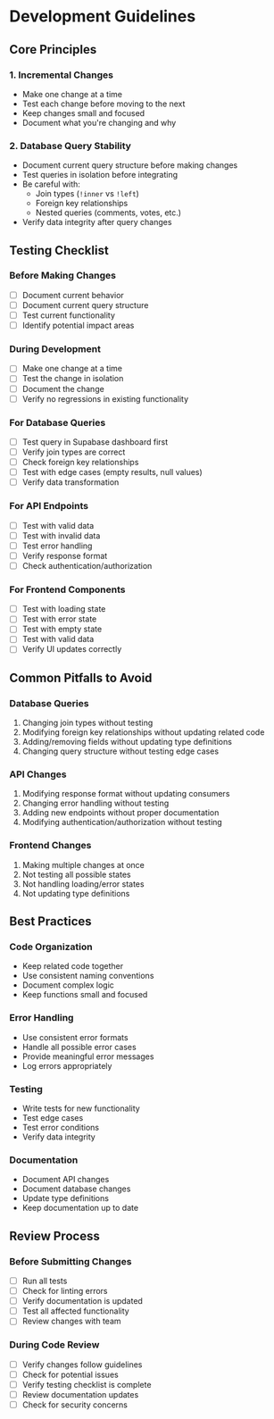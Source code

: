 # Development Guidelines

## Core Principles

### 1. Incremental Changes
- Make one change at a time
- Test each change before moving to the next
- Keep changes small and focused
- Document what you're changing and why

### 2. Database Query Stability
- Document current query structure before making changes
- Test queries in isolation before integrating
- Be careful with:
  - Join types (`!inner` vs `!left`)
  - Foreign key relationships
  - Nested queries (comments, votes, etc.)
- Verify data integrity after query changes

## Testing Checklist

### Before Making Changes
- [ ] Document current behavior
- [ ] Document current query structure
- [ ] Test current functionality
- [ ] Identify potential impact areas

### During Development
- [ ] Make one change at a time
- [ ] Test the change in isolation
- [ ] Document the change
- [ ] Verify no regressions in existing functionality

### For Database Queries
- [ ] Test query in Supabase dashboard first
- [ ] Verify join types are correct
- [ ] Check foreign key relationships
- [ ] Test with edge cases (empty results, null values)
- [ ] Verify data transformation

### For API Endpoints
- [ ] Test with valid data
- [ ] Test with invalid data
- [ ] Test error handling
- [ ] Verify response format
- [ ] Check authentication/authorization

### For Frontend Components
- [ ] Test with loading state
- [ ] Test with error state
- [ ] Test with empty state
- [ ] Test with valid data
- [ ] Verify UI updates correctly

## Common Pitfalls to Avoid

### Database Queries
1. Changing join types without testing
2. Modifying foreign key relationships without updating related code
3. Adding/removing fields without updating type definitions
4. Changing query structure without testing edge cases

### API Changes
1. Modifying response format without updating consumers
2. Changing error handling without testing
3. Adding new endpoints without proper documentation
4. Modifying authentication/authorization without testing

### Frontend Changes
1. Making multiple changes at once
2. Not testing all possible states
3. Not handling loading/error states
4. Not updating type definitions

## Best Practices

### Code Organization
- Keep related code together
- Use consistent naming conventions
- Document complex logic
- Keep functions small and focused

### Error Handling
- Use consistent error formats
- Handle all possible error cases
- Provide meaningful error messages
- Log errors appropriately

### Testing
- Write tests for new functionality
- Test edge cases
- Test error conditions
- Verify data integrity

### Documentation
- Document API changes
- Document database changes
- Update type definitions
- Keep documentation up to date

## Review Process

### Before Submitting Changes
- [ ] Run all tests
- [ ] Check for linting errors
- [ ] Verify documentation is updated
- [ ] Test all affected functionality
- [ ] Review changes with team

### During Code Review
- [ ] Verify changes follow guidelines
- [ ] Check for potential issues
- [ ] Verify testing checklist is complete
- [ ] Review documentation updates
- [ ] Check for security concerns 